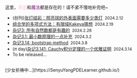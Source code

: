<style>
.bjimg{
  position: fixed;
  top: 0;
  left: 0;
  width:100%;
height:100%;
min-width: 1000px;
z-index:-10;
zoom: 1;
  background-image: url();
  background-repeat: no-repeat;
  background-size: contain;
  background-position: center 0;
  opacity: 0.3;
  }
</style>
<head>    
<script src="https://cdn.mathjax.org/mathjax/latest/MathJax.js?config=TeX-AMS-MML_HTMLorMML" type="text/javascript"></script>
<script type="text/x-mathjax-config">
MathJax.Hub.Config({
        tex2jax: {
        skipTags: ['script', 'noscript', 'style', 'textarea', 'pre'],
        inlineMath: [['$','$']]
        }
});
</script>
</head>
<div class="bjimg"></div>

这里，<font color="Pink">奇迹</font>和<font color="Purple">魔法</font>都是存在的！请不紧不慢地补完吧~

- (创刊)<a href="https://senyuyangpdelearner.github.io/article1/" target="_blank">张灯结彩：照亮球的外表面需要多少盏灯</a>&ensp;<font size="2">2024.2.12</font> <br/>
- <a href="https://senyuyangpdelearner.github.io/article2/" target="_blank">组合学的多项式方法：有限域Kakeya猜想</a>&ensp;<font size="2">2024.2.19</font> <br/>
- <a href="https://senyuyangpdelearner.github.io/rambling3/" target="_blank">杂记3: 所有自然数都是有趣的</a>&ensp;<font size="2">2024.2.28</font> <br/>
- <a href="https://senyuyangpdelearner.github.io/rambling3.1/" target="_blank">杂记3.1: 最小数原理的一点补充</a>&ensp;<font size="2">2024.3.2</font> <br/>
- <a href="https://senyuyangpdelearner.github.io/rambling3.14/" target="_blank">杂记3.14: bootstrap method</a>&ensp;<font size="2">2024.3.8</font> <br/>
- ($\pi$ day)<a href="https://senyuyangpdelearner.github.io/rambling3.141/" target="_blank">杂记3.141: Cauchy积分定理的一个优雅证明</a>&ensp;<font size="2">2024.3.14</font> <br/>
- To be released...

<br/>
[少女祈祷中...](https://SenyuYangPDELearner.github.io/)
